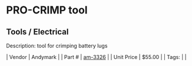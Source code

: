 # PRO-CRIMP tool
## Tools / Electrical
Description: 	tool for crimping battery lugs 

| Vendor | Andymark | 
| Part # | [am-3326](http://www.andymark.com/CrimpTool-p/am-3326.htm) | 
| Unit Price | $55.00 | 
| Tags: |  | 
